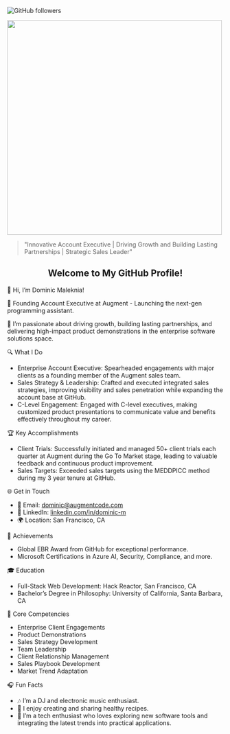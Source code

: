 <!-- Example badge usage -->
![GitHub followers](https://img.shields.io/github/followers/dmaleknia?label=Follow&style=social)

<!-- Adding an image or GIF -->
<img src="https://media.giphy.com/media/3o7qE1YN7aBOFPRw8E/giphy.gif" width="500">

<!-- Using a quote block for emphasis -->
> "Innovative Account Executive | Driving Growth and Building Lasting Partnerships | Strategic Sales Leader"

<!-- Using custom HTML for styling -->
<h2 align="center">Welcome to My GitHub Profile!</h2>

👋 Hi, I’m Dominic Maleknia!

🌟 Founding Account Executive at Augment - Launching the next-gen programming assistant.

💼 I’m passionate about driving growth, building lasting partnerships, and delivering high-impact product demonstrations in the enterprise software solutions space.

🔍 What I Do

- Enterprise Account Executive: Spearheaded engagements with major clients as a founding member of the Augment sales team. 
- Sales Strategy & Leadership: Crafted and executed integrated sales strategies, improving visibility and sales penetration while expanding the account base at GitHub. 
- C-Level Engagement: Engaged with C-level executives, making customized product presentations to communicate value and benefits effectively throughout my career. 

🏆 Key Accomplishments

- Client Trials: Successfully initiated and managed 50+ client trials each quarter at Augment during the Go To Market stage, leading to valuable feedback and continuous product improvement.
- Sales Targets: Exceeded sales targets using the MEDDPICC method during my 3 year tenure at GitHub. 

🌐 Get in Touch

- 📧 Email: dominic@augmentcode.com
- 🔗 LinkedIn: [linkedin.com/in/dominic-m](https://www.linkedin.com/in/dominic-m/)
- 🌍 Location: San Francisco, CA 

🏅 Achievements

- Global EBR Award from GitHub for exceptional performance.
- Microsoft Certifications in Azure AI, Security, Compliance, and more.

🎓 Education

- Full-Stack Web Development: Hack Reactor, San Francisco, CA
- Bachelor’s Degree in Philosophy: University of California, Santa Barbara, CA

🌟 Core Competencies

- Enterprise Client Engagements
- Product Demonstrations
- Sales Strategy Development
- Team Leadership
- Client Relationship Management
- Sales Playbook Development
- Market Trend Adaptation

🎧 Fun Facts

- 🎶 I’m a DJ and electronic music enthusiast.
- 🥗 I enjoy creating and sharing healthy recipes.
- 🤖 I’m a tech enthusiast who loves exploring new software tools and integrating the latest trends into practical applications.
